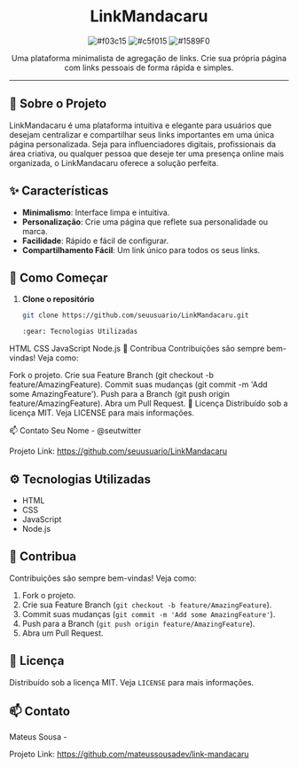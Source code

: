 <div align="center">

# LinkMandacaru
![#f03c15](https://via.placeholder.com/15/f03c15/f03c15.png) ![#c5f015](https://via.placeholder.com/15/c5f015/c5f015.png) ![#1589F0](https://via.placeholder.com/15/1589F0/1589F0.png)

Uma plataforma minimalista de agregação de links. Crie sua própria página com links pessoais de forma rápida e simples.

</div>

---

## :cactus: Sobre o Projeto
LinkMandacaru é uma plataforma intuitiva e elegante para usuários que desejam centralizar e compartilhar seus links importantes em uma única página personalizada. Seja para influenciadores digitais, profissionais da área criativa, ou qualquer pessoa que deseje ter uma presença online mais organizada, o LinkMandacaru oferece a solução perfeita.

## :sparkles: Características
- **Minimalismo**: Interface limpa e intuitiva.
- **Personalização**: Crie uma página que reflete sua personalidade ou marca.
- **Facilidade**: Rápido e fácil de configurar.
- **Compartilhamento Fácil**: Um link único para todos os seus links.

## :rocket: Como Começar
1. **Clone o repositório**
   ```bash
   git clone https://github.com/seuusuario/LinkMandacaru.git

   :gear: Tecnologias Utilizadas
HTML
CSS
JavaScript
Node.js
:handshake: Contribua
Contribuições são sempre bem-vindas! Veja como:

Fork o projeto.
Crie sua Feature Branch (git checkout -b feature/AmazingFeature).
Commit suas mudanças (git commit -m 'Add some AmazingFeature').
Push para a Branch (git push origin feature/AmazingFeature).
Abra um Pull Request.
:memo: Licença
Distribuído sob a licença MIT. Veja LICENSE para mais informações.

:mailbox: Contato
Seu Nome - @seutwitter

Projeto Link: https://github.com/seuusuario/LinkMandacaru

## :gear: Tecnologias Utilizadas
- HTML
- CSS
- JavaScript
- Node.js

## :handshake: Contribua
Contribuições são sempre bem-vindas! Veja como:

1. Fork o projeto.
2. Crie sua Feature Branch (`git checkout -b feature/AmazingFeature`).
3. Commit suas mudanças (`git commit -m 'Add some AmazingFeature'`).
4. Push para a Branch (`git push origin feature/AmazingFeature`).
5. Abra um Pull Request.

## :memo: Licença
Distribuído sob a licença MIT. Veja `LICENSE` para mais informações.

## :mailbox: Contato
Mateus Sousa - 

Projeto Link: https://github.com/mateussousadev/link-mandacaru
